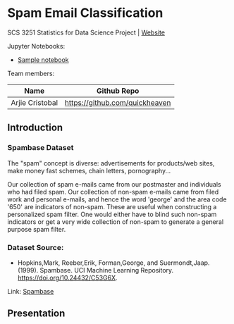 # Spam Email Classification
SCS 3251 Statistics for Data Science Project | [Website](#)

Jupyter Notebooks:
* [Sample notebook](#)

Team members:

| Name | Github Repo |
| --- | --- |
| Arjie Cristobal  | https://github.com/quickheaven |


## Introduction

### Spambase Dataset
The "spam" concept is diverse: advertisements for products/web sites, make money fast schemes, chain letters, pornography...
	
Our collection of spam e-mails came from our postmaster and individuals who had filed spam.  Our collection of non-spam e-mails came from filed work and personal e-mails, and hence the word 'george' and the area code '650' are indicators of non-spam.  These are useful when constructing a personalized spam filter.  One would either have to blind such non-spam indicators or get a very wide collection of non-spam to generate a general purpose spam filter.


### Dataset Source:

* Hopkins,Mark, Reeber,Erik, Forman,George, and Suermondt,Jaap. (1999). Spambase. UCI Machine Learning Repository. https://doi.org/10.24432/C53G6X.

Link: [Spambase](https://archive.ics.uci.edu/dataset/94/spambase)

## Presentation



